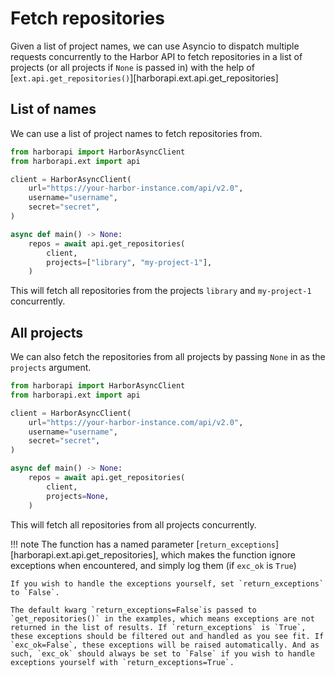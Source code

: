 # Fetch repositories

Given a list of project names, we can use Asyncio to dispatch multiple requests concurrently to the Harbor API to fetch repositories in a list of projects (or all projects if `None` is passed in) with the help of [`ext.api.get_repositories()`][harborapi.ext.api.get_repositories]

## List of names

We can use a list of project names to fetch repositories from.


```py hl_lines="13"
from harborapi import HarborAsyncClient
from harborapi.ext import api

client = HarborAsyncClient(
    url="https://your-harbor-instance.com/api/v2.0",
    username="username",
    secret="secret",
)

async def main() -> None:
    repos = await api.get_repositories(
        client,
        projects=["library", "my-project-1"],
    )
```

This will fetch all repositories from the projects `library` and `my-project-1` concurrently.


## All projects

We can also fetch the repositories from all projects by passing `None` in as the `projects` argument.

```py hl_lines="13"
from harborapi import HarborAsyncClient
from harborapi.ext import api

client = HarborAsyncClient(
    url="https://your-harbor-instance.com/api/v2.0",
    username="username",
    secret="secret",
)

async def main() -> None:
    repos = await api.get_repositories(
        client,
        projects=None,
    )
```

This will fetch all repositories from all projects concurrently.

!!! note
    The function has a named parameter [`return_exceptions`][harborapi.ext.api.get_repositories], which makes the function ignore exceptions when encountered, and simply log them (if `exc_ok` is `True`)

    If you wish to handle the exceptions yourself, set `return_exceptions` to `False`.

    The default kwarg `return_exceptions=False`is passed to `get_repositories()` in the examples, which means exceptions are not returned in the list of results. If `return_exceptions` is `True`, these exceptions should be filtered out and handled as you see fit. If `exc_ok=False`, these exceptions will be raised automatically. And as such, `exc_ok` should always be set to `False` if you wish to handle exceptions yourself with `return_exceptions=True`.
